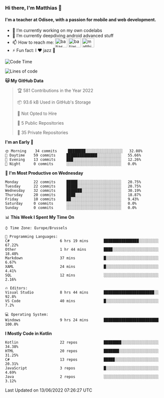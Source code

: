 ### Hi there, I'm Matthias 👋

#### I'm a teacher at Odisee, with a passion for mobile and web development.

- 🔭 I’m currently working on my own codelabs
- 🌱 I’m currently deepdiving android advanced stuff
- 📫 How to reach me: <a href="https://dev.to/batjas" target="_blank"><img align="center" src="https://raw.githubusercontent.com/rahuldkjain/github-profile-readme-generator/master/src/images/icons/Social/devto.svg" alt="batjas" height="30" width="40" /></a>
<a href="https://twitter.com/batjas" target="_blank"><img align="center" src="https://raw.githubusercontent.com/rahuldkjain/github-profile-readme-generator/master/src/images/icons/Social/twitter.svg" alt="batjas" height="30" width="40" /></a>
<a href="https://linkedin.com/in/matthiasdruwé" target="_blank"><img align="center" src="https://raw.githubusercontent.com/rahuldkjain/github-profile-readme-generator/master/src/images/icons/Social/linked-in-alt.svg" alt="matthiasdruwé" height="30" width="40" /></a>
- ⚡ Fun fact: I ❤ jazz 🎷


<!--START_SECTION:waka-->
![Code Time](http://img.shields.io/badge/Code%20Time-324%20hrs%2045%20mins-blue)

![Lines of code](https://img.shields.io/badge/From%20Hello%20World%20I%27ve%20Written-223%20Thousand%20lines%20of%20code-blue)

**🐱 My GitHub Data** 

> 🏆 581 Contributions in the Year 2022
 > 
> 📦 93.6 kB Used in GitHub's Storage 
 > 
> 🚫 Not Opted to Hire
 > 
> 📜 5 Public Repositories 
 > 
> 🔑 35 Private Repositories  
 > 
**I'm an Early 🐤** 

```text
🌞 Morning    34 commits     ████████░░░░░░░░░░░░░░░░░   32.08% 
🌆 Daytime    59 commits     ██████████████░░░░░░░░░░░   55.66% 
🌃 Evening    13 commits     ███░░░░░░░░░░░░░░░░░░░░░░   12.26% 
🌙 Night      0 commits      ░░░░░░░░░░░░░░░░░░░░░░░░░   0.0%

```
📅 **I'm Most Productive on Wednesday** 

```text
Monday       22 commits     █████░░░░░░░░░░░░░░░░░░░░   20.75% 
Tuesday      22 commits     █████░░░░░░░░░░░░░░░░░░░░   20.75% 
Wednesday    32 commits     ███████░░░░░░░░░░░░░░░░░░   30.19% 
Thursday     20 commits     ████░░░░░░░░░░░░░░░░░░░░░   18.87% 
Friday       10 commits     ██░░░░░░░░░░░░░░░░░░░░░░░   9.43% 
Saturday     0 commits      ░░░░░░░░░░░░░░░░░░░░░░░░░   0.0% 
Sunday       0 commits      ░░░░░░░░░░░░░░░░░░░░░░░░░   0.0%

```


📊 **This Week I Spent My Time On** 

```text
⌚︎ Time Zone: Europe/Brussels

💬 Programming Languages: 
C#                       6 hrs 19 mins       ████████████████░░░░░░░░░   67.22% 
Other                    1 hr 44 mins        ████░░░░░░░░░░░░░░░░░░░░░   18.48% 
Markdown                 37 mins             █░░░░░░░░░░░░░░░░░░░░░░░░   6.67% 
XAML                     24 mins             █░░░░░░░░░░░░░░░░░░░░░░░░   4.41% 
SQL                      12 mins             ░░░░░░░░░░░░░░░░░░░░░░░░░   2.16%

🔥 Editors: 
Visual Studio            8 hrs 44 mins       ███████████████████████░░   92.8% 
VS Code                  40 mins             █░░░░░░░░░░░░░░░░░░░░░░░░   7.2%

💻 Operating System: 
Windows                  9 hrs 24 mins       █████████████████████████   100.0%

```

**I Mostly Code in Kotlin** 

```text
Kotlin                   22 repos            ████████░░░░░░░░░░░░░░░░░   34.38% 
HTML                     20 repos            ███████░░░░░░░░░░░░░░░░░░   31.25% 
C#                       13 repos            █████░░░░░░░░░░░░░░░░░░░░   20.31% 
JavaScript               3 repos             █░░░░░░░░░░░░░░░░░░░░░░░░   4.69% 
Java                     2 repos             ░░░░░░░░░░░░░░░░░░░░░░░░░   3.12%

```



 Last Updated on 13/06/2022 07:26:27 UTC
<!--END_SECTION:waka-->
